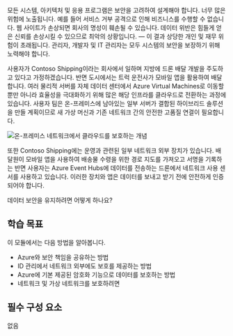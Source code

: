 모든 시스템, 아키텍처 및 응용 프로그램은 보안을 고려하여 설계해야 합니다. 너무 많은 위험에 노출됩니다. 예를 들어 서비스 거부 공격으로 인해 비즈니스를 수행할 수 없습니다. 웹 사이트가 손상되면 회사의 명성이 훼손될 수 있습니다. 데이터 위반은 힘들게 얻은 신뢰를 손상시킬 수 있으므로 최악의 상황입니다. &mdash; 이 결과 상당한 개인 및 재무 위험이 초래됩니다. 관리자, 개발자 및 IT 관리자는 모두 시스템의 보안을 보장하기 위해 노력해야 합니다.

사용자가 Contoso Shipping이라는 회사에서 일하며 지방에 드론 배달 개발을 주도하고 있다고 가정하겠습니다. 반면 도시에서는 트럭 운전사가 모바일 앱을 활용하여 배달합니다. 여러 물리적 서버를 자체 데이터 센터에서 Azure Virtual Machines로 이동할 뿐만 아니라 효율성을 극대화하기 위해 많은 해당 인프라를 클라우드로 전환하는 과정에 있습니다. 사용자 팀은 온-프레미스에 남아있는 일부 서버가 결합된 하이브리드 솔루션을 만들 계획이므로 새 가상 머신과 기존 네트워크 간의 안전한 고품질 연결이 필요합니다.

![온-프레미스 네트워크에서 클라우드를 보호하는 개념](../media/1-heading.png)

또한 Contoso Shipping에는 운영과 관련된 일부 네트워크 외부 장치가 있습니다. 배달원이 모바일 앱을 사용하여 배송물 수령을 위한 경로 지도를 가져오고 서명을 기록하는 반면 사용자는 Azure Event Hubs에 데이터를 전송하는 드론에서 네트워크 사용 센서를 사용하고 있습니다. 이러한 장치와 앱은 데이터를 보내고 받기 전에 안전하게 인증되어야 합니다.

데이터 보안을 유지하려면 어떻게 하나요?

## <a name="learning-objectives"></a>학습 목표

이 모듈에서는 다음 방법을 알아봅니다.

- Azure와 보안 책임을 공유하는 방법
- ID 관리에서 네트워크 외부에도 보호를 제공하는 방법
- Azure에 기본 제공된 암호화 기능으로 데이터를 보호하는 방법
- 네트워크 및 가상 네트워크를 보호하려면

## <a name="prerequisites"></a>필수 구성 요소  

없음